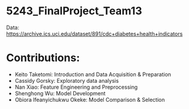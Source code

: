 # 5243_FinalProject_Team13 

Data: https://archive.ics.uci.edu/dataset/891/cdc+diabetes+health+indicators 

# Contributions: 
* Keito Taketomi: Introduction and Data Acquisition & Preparation
* Cassidy Gorsky: Exploratory data analysis
* Nan Xiao:  Feature Engineering and Preprocessing
* Shenghong Wu: Model Development
* Obiora Ifeanyichukwu Okeke: Model Comparison & Selection

